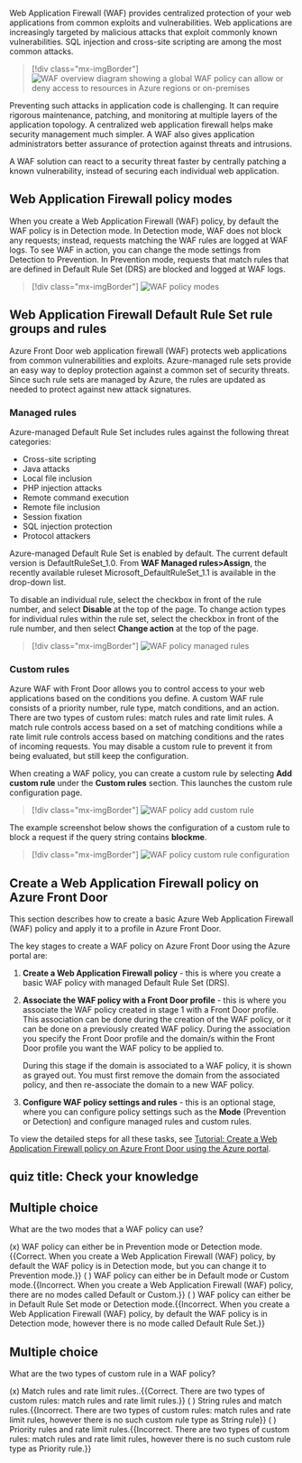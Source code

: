 
 

Web Application Firewall (WAF) provides centralized protection of your web applications from common exploits and vulnerabilities. Web applications are increasingly targeted by malicious attacks that exploit commonly known vulnerabilities. SQL injection and cross-site scripting are among the most common attacks.

 

> [!div class="mx-imgBorder"]
> ![WAF overview diagram showing a global WAF policy can allow or deny access to resources in Azure regions or on-premises ](../media/wafoverview.png)

 

Preventing such attacks in application code is challenging. It can require rigorous maintenance, patching, and monitoring at multiple layers of the application topology. A centralized web application firewall helps make security management much simpler. A WAF also gives application administrators better assurance of protection against threats and intrusions.

A WAF solution can react to a security threat faster by centrally patching a known vulnerability, instead of securing each individual web application.

## Web Application Firewall policy modes

When you create a Web Application Firewall (WAF) policy, by default the WAF policy is in Detection mode. In Detection mode, WAF does not block any requests; instead, requests matching the WAF rules are logged at WAF logs. To see WAF in action, you can change the mode settings from Detection to Prevention. In Prevention mode, requests that match rules that are defined in Default Rule Set (DRS) are blocked and logged at WAF logs.

> [!div class="mx-imgBorder"]
> ![WAF policy modes](../media/waf-policy-modes.png)

## Web Application Firewall Default Rule Set rule groups and rules

Azure Front Door web application firewall (WAF) protects web applications from common vulnerabilities and exploits. Azure-managed rule sets provide an easy way to deploy protection against a common set of security threats. Since such rule sets are managed by Azure, the rules are updated as needed to protect against new attack signatures.

### Managed rules

Azure-managed Default Rule Set includes rules against the following threat categories:

- Cross-site scripting
- Java attacks
- Local file inclusion
- PHP injection attacks
- Remote command execution
- Remote file inclusion
- Session fixation
- SQL injection protection
- Protocol attackers

Azure-managed Default Rule Set is enabled by default. The current default version is DefaultRuleSet_1.0. From **WAF Managed rules&gt;Assign**, the recently available ruleset Microsoft_DefaultRuleSet_1.1 is available in the drop-down list.

To disable an individual rule, select the checkbox in front of the rule number, and select **Disable** at the top of the page. To change action types for individual rules within the rule set, select the checkbox in front of the rule number, and then select **Change action** at the top of the page.

> [!div class="mx-imgBorder"]
> ![WAF policy managed rules](../media/waf-policy-managed-rules.png)

### Custom rules

Azure WAF with Front Door allows you to control access to your web applications based on the conditions you define. A custom WAF rule consists of a priority number, rule type, match conditions, and an action. There are two types of custom rules: match rules and rate limit rules. A match rule controls access based on a set of matching conditions while a rate limit rule controls access based on matching conditions and the rates of incoming requests. You may disable a custom rule to prevent it from being evaluated, but still keep the configuration.

When creating a WAF policy, you can create a custom rule by selecting **Add custom rule** under the **Custom rules** section. This launches the custom rule configuration page.

> [!div class="mx-imgBorder"]
> ![WAF policy add custom rule](../media/waf-policy-custom-rules-1.png)

The example screenshot below shows the configuration of a custom rule to block a request if the query string contains **blockme**.

> [!div class="mx-imgBorder"]
> ![WAF policy custom rule configuration](../media/waf-policy-custom-rules-2.png)

 

## Create a Web Application Firewall policy on Azure Front Door

This section describes how to create a basic Azure Web Application Firewall (WAF) policy and apply it to a profile in Azure Front Door.

The key stages to create a WAF policy on Azure Front Door using the Azure portal are:

1. **Create a Web Application Firewall policy** - this is where you create a basic WAF policy with managed Default Rule Set (DRS).

2. **Associate the WAF policy with a Front Door profile** - this is where you associate the WAF policy created in stage 1 with a Front Door profile. This association can be done during the creation of the WAF policy, or it can be done on a previously created WAF policy. During the association you specify the Front Door profile and the domain/s within the Front Door profile you want the WAF policy to be applied to. 

   During this stage if the domain is associated to a WAF policy, it is shown as grayed out. You must first remove the domain from the associated policy, and then re-associate the domain to a new WAF policy.

3. **Configure WAF policy settings and rules** - this is an optional stage, where you can configure policy settings such as the **Mode** (Prevention or Detection) and configure managed rules and custom rules.

To view the detailed steps for all these tasks, see [Tutorial: Create a Web Application Firewall policy on Azure Front Door using the Azure portal](https://docs.microsoft.com/azure/web-application-firewall/afds/waf-front-door-create-portal).





## quiz title: Check your knowledge

## Multiple choice

What are the two modes that a WAF policy can use?

(x) WAF policy can either be in Prevention mode or Detection mode.{{Correct. When you create a Web Application Firewall (WAF) policy, by default the WAF policy is in Detection mode, but you can change it to Prevention mode.}} 
( ) WAF policy can either be in Default mode or Custom mode.{{Incorrect. When you create a Web Application Firewall (WAF) policy, there are no modes called Default or Custom.}}
( ) WAF policy can either be in Default Rule Set mode or Detection mode.{{Incorrect. When you create a Web Application Firewall (WAF) policy, by default the WAF policy is in Detection mode, however there is no mode called Default Rule Set.}}

## Multiple choice

What are the two types of custom rule in a WAF policy?

(x) Match rules and rate limit rules..{{Correct. There are two types of custom rules: match rules and rate limit rules.}}
( ) String rules and match rules.{{Incorrect. There are two types of custom rules: match rules and rate limit rules, however there is no such custom rule type as String rule}}
( ) Priority rules and rate limit rules.{{Incorrect. There are two types of custom rules: match rules and rate limit rules, however there is no such custom rule type as Priority rule.}}